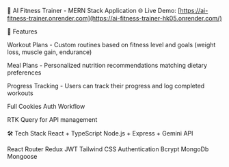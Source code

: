 💪 AI Fitness Trainer - MERN Stack Application
🌐 Live Demo: [https://ai-fitness-trainer.onrender.com](https://ai-fitness-trainer-hk05.onrender.com/)

🚀 Features

Workout Plans - Custom routines based on fitness level and goals (weight loss, muscle gain, endurance)

Meal Plans - Personalized nutrition recommendations matching dietary preferences

Progress Tracking - Users can track their progress and log completed workouts

Full Cookies Auth Workflow

RTK Query for API management

🛠️ Tech Stack
React + TypeScript	Node.js + Express	+ Gemini API


React Router Redux JWT Tailwind CSS
Authentication	Bcrypt	MongoDb Mongoose
